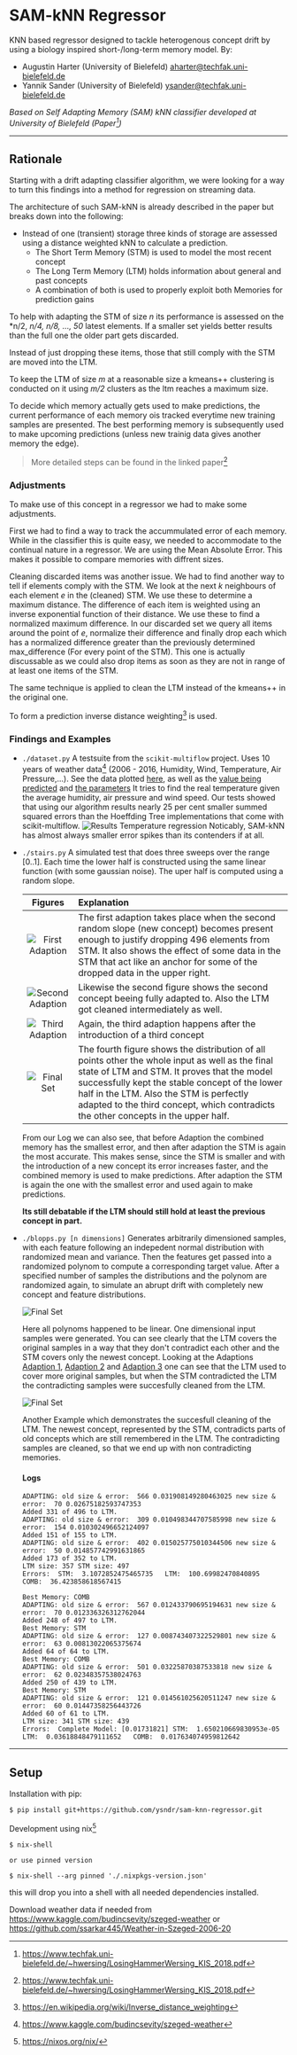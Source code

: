 # SAM-kNN Regressor

KNN based regressor designed to tackle heterogenous concept drift by using a biology inspired short-/long-term memory model. By: 

- Augustin Harter (University of Bielefeld) [aharter@techfak.uni-bielefeld.de](mailto:aharter@techfak.uni-bielefeld.de)
- Yannik Sander (University of Bielefeld) [ysander@techfak.uni-bielefeld.de](mailto:ysander@techfak.uni-bielefeld.de)

*Based on Self Adapting Memory (SAM) kNN classifier developed at University of Bielefeld (Paper[^paper])*

-----
## Rationale 

Starting with a drift adapting classifier algorithm, we were looking for a way to turn this findings into a method for regression on streaming data.

The architecture of such SAM-kNN is already described in the paper but breaks down into the following:

- Instead of one (transient) storage three kinds of storage  are assessed using a distance weighted kNN to calculate a prediction. 
  - The Short Term Memory (STM) is used to model the most recent concept
  - The Long Term Memory (LTM) holds information about general and past concepts
  - A combination of both is used to properly exploit both Memories for prediction gains
  

To help with adapting the STM of size *n* its performance is assessed on the *n/2, *n/4, n/8, ..., 50* latest elements. If a smaller set yields better results than the full one the older part gets discarded.

Instead of just dropping these items, those that still comply with the STM are moved into the LTM.

To keep the LTM of size *m* at a reasonable size a kmeans++ clustering is conducted on it using *m/2* clusters as the ltm reaches a maximum size.

To decide which memory actually gets used to make predictions, the current performance of each memory ois tracked everytime new training samples are presented. The best performing memory is subsequently used to make upcoming predictions (unless new trainig data gives another memory the edge).

> More detailed steps can be found in the linked paper[^paper]

### Adjustments

To make use of this concept in a regressor we had to make some adjustments.

First we had to find a way to track the accummulated error of each memory. While in the classifier this is quite easy, we needed to accommodate to the continual nature in a regressor. We are using the Mean Absolute Error. This makes it possible to compare memories with diffrent sizes.

Cleaning discarded items was another issue. We had to find another way to tell if elements comply with the STM.
We look at the next *k* neighbours of each element *e* in the (cleaned) STM. We use these to determine a maximum distance.
The difference of each item is weighted using an inverse exponential function of their distance. We use these to find a normalized maximum difference.
In our discarded set we query all items around the point of *e*, normalize their difference and finally drop each which has a normalized difference greater than the previously determined max_difference (For every point of the STM). This one is actually discussable as we could also drop items as soon as they are not in range of at least one items of the STM.

The same technique is applied to clean the LTM instead of the kmeans++ in the original one.

To form a prediction inverse distance weighting[^idw] is used.

### Findings and Examples

- `./dataset.py`
  A testsuite from the `scikit-multiflow` project. Uses 10 years of weather data[^weather] (2006 - 2016, Humidity, Wind, Temperature, Air Pressure,...). See the data plotted [here](doc/temp-overview.png), as well as the [value being predicted](doc/temp-graph.png) and [the parameters](doc/temp-parameters.png) It tries to find the real temperature given the average humidity, air pressure and wind speed. Our tests showed that using our algorithm results nearly 25 per cent smaller summed squared errors than the Hoeffding Tree implementations that come with scikit-multiflow.
  ![Results Temperature regression](doc/sam-temp.png)
  Noticably, SAM-kNN has almost always smaller error spikes than its contenders if at all.
  
- `./stairs.py`
  A simulated test that does three sweeps over the range [0..1]. Each time the lower half is constructed using the same linear function (with some gaussian noise). The uper half is computed using a random slope.
  
  |                        Figures                        | Explanation                                                  |
  | :---------------------------------------------------: | :----------------------------------------------------------- |
  | ![First Adaption](doc/Stairs_Example/Adaption_1.png)  | The first adaption takes place when the second random slope (new concept) becomes present enough to justify dropping 496 elements from STM. It also shows the effect of some data in the STM that act like an anchor for some of the dropped data in the upper right. |
  | ![Second Adaption](doc/Stairs_Example/Adaption_2.png) | Likewise the second figure shows the second concept beeing fully adapted to. Also the LTM got cleaned intermediately as well. |
  | ![Third Adaption](doc/Stairs_Example/Adaption_3.png)  | Again, the third adaption happens after the introduction of a third concept |
  |      ![Final Set](doc/Stairs_Example/Final.png)       | The fourth figure shows the distribution of all points other the whole input as well as the final state of LTM and STM. It proves that the model successfully kept the stable concept of the lower half in the LTM. Also the STM is perfectly adapted to the third concept, which contradicts the other concepts in the upper half. |
  
  
  From our Log we can also see, that before Adaption the combined memory has the smallest error, and then after adaption the STM is again the most accurate. This makes sense, since the STM is smaller and with the introduction of a new concept its error increases faster, and the combined memory is used to make predictions. After adaption the STM is again the one with the smallest error and used again to make predictions.

  **Its still debatable if the LTM should still hold at least the previous concept in part.**
  
- `./blopps.py [n dimensions]`
  Generates arbitrarily dimensioned samples, with each feature following an indepedent normal distribution with randomized mean and variance. Then the features get passed into a randomized polynom to compute a corresponding target value. After a specified number of samples the distributions and the polynom are randomized again, to simulate an abrupt drift with completely new concept and feature distributions.

  ![Final Set](doc/NiceLinearCover/final.png)

  Here all polynoms happened to be linear. One dimensional input samples were generated. You can see clearly that the LTM covers the original samples in a way that they don't contradict each other and the STM covers only the newest concept. Looking at the Adaptions [Adaption 1](doc/NiceLinearCover/Adaption_1.png), [Adaption 2](doc/NiceLinearCover/Adaption_2.png) and [Adaption 3](doc/NiceLinearCover/Adaption_3.png) one can see that the LTM used to cover more original samples, but when the STM contradicted the LTM the contradicting samples were succesfully cleaned from the LTM.

  ![Final Set](doc/Nice_LTM_clean_Example/final.png) 
  
  Another Example which demonstrates the succesfull cleaning of the LTM. The newest concept, represented by the STM, contradicts parts of old concepts which are still remembered in the LTM. The contradicting samples are cleaned, so that we end up with non contradicting memories.


  #### Logs

  ```
  ADAPTING: old size & error:  566 0.031908149280463025 new size & error:  70 0.02675182593747353
  Added 331 of 496 to LTM. 
  ADAPTING: old size & error:  309 0.010498344707585998 new size & error:  154 0.010302496652124097
  Added 151 of 155 to LTM. 
  ADAPTING: old size & error:  402 0.015025775010344506 new size & error:  50 0.014857742991631865
  Added 173 of 352 to LTM. 
  LTM size: 357 STM size: 497
  Errors:  STM:  3.1072852475465735   LTM:  100.69982470840895   COMB:  36.423858618567415 
  ```

  ```
  Best Memory: COMB
  ADAPTING: old size & error:  567 0.012433790695194631 new size & error:  70 0.012336326312762044
  Added 248 of 497 to LTM. 
  Best Memory: STM
  ADAPTING: old size & error:  127 0.008743407322529801 new size & error:  63 0.00813022065375674
  Added 64 of 64 to LTM. 
  Best Memory: COMB
  ADAPTING: old size & error:  501 0.03225870387533818 new size & error:  62 0.02348357538024763
  Added 250 of 439 to LTM. 
  Best Memory: STM
  ADAPTING: old size & error:  121 0.014561025620511247 new size & error:  60 0.01447358256443726
  Added 60 of 61 to LTM. 
  LTM size: 341 STM size: 439
  Errors:  Complete Model: [0.01731821] STM:  1.650210669830953e-05   LTM:  0.03618848479111652   COMB:  0.017634074959812642
  ```

-----

## Setup

Installation with pip:

``` sh
$ pip install git+https://github.com/ysndr/sam-knn-regressor.git
```

Development using nix[^nix]
```
$ nix-shell

or use pinned version

$ nix-shell --arg pinned './.nixpkgs-version.json'
```
this will drop you into a shell with all needed dependencies installed.

Download weather data if needed from https://www.kaggle.com/budincsevity/szeged-weather or  https://github.com/ssarkar445/Weather-in-Szeged-2006-20

[^paper]: https://www.techfak.uni-bielefeld.de/~hwersing/LosingHammerWersing_KIS_2018.pdf
[^idw]: https://en.wikipedia.org/wiki/Inverse_distance_weighting
[^weather]: https://www.kaggle.com/budincsevity/szeged-weather
[^weather-repo]: https://github.com/ssarkar445/Weather-in-Szeged-2006-2016
[^nix]: https://nixos.org/nix/

